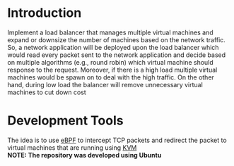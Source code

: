 # Introduction
Implement a load balancer that manages multiple virtual machines and expand or downsize the number of machines based on the network traffic. 
So, a network application will be deployed upon the load balancer which would read every packet sent to the network application and decide based on multiple algorithms (e.g., round robin) which virtual machine should response to the request.
Moreover, if there is a high load multiple virtual machines would be spawn on to deal with the high traffic. On the other hand, during low load the balancer will remove unnecessary virtual machines to cut down cost

# Development Tools
The idea is to use [eBPF](https://ebpf.io/) to intercept TCP packets and redirect the packet to virtual machines that are running using [KVM](https://www.linux-kvm.org/page/Main_Page)
<br>
**NOTE: The repository was developed using Ubuntu**
